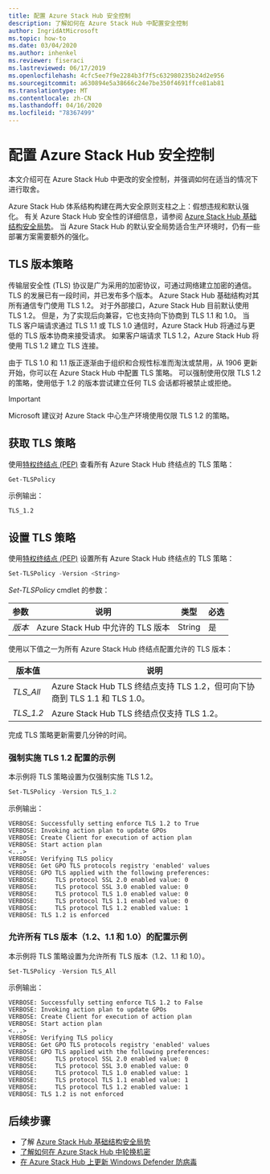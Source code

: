 ```yaml
---
title: 配置 Azure Stack Hub 安全控制
description: 了解如何在 Azure Stack Hub 中配置安全控制
author: IngridAtMicrosoft
ms.topic: how-to
ms.date: 03/04/2020
ms.author: inhenkel
ms.reviewer: fiseraci
ms.lastreviewed: 06/17/2019
ms.openlocfilehash: 4cfc5ee7f9e2284b3f7f5c632980235b24d2e956
ms.sourcegitcommit: a630894e5a38666c24e7be350f4691ffce81ab81
ms.translationtype: MT
ms.contentlocale: zh-CN
ms.lasthandoff: 04/16/2020
ms.locfileid: "78367499"
---
```

# <a name="configure-azure-stack-hub-security-controls"></a>配置 Azure Stack Hub 安全控制

本文介绍可在 Azure Stack Hub 中更改的安全控制，并强调如何在适当的情况下进行取舍。

Azure Stack Hub 体系结构构建在两大安全原则支柱之上：假想违规和默认强化。 有关 Azure Stack Hub 安全性的详细信息，请参阅 [Azure Stack Hub 基础结构安全局势](azure-stack-security-foundations.md)。 当 Azure Stack Hub 的默认安全局势适合生产环境时，仍有一些部署方案需要额外的强化。

## <a name="tls-version-policy"></a>TLS 版本策略

传输层安全性 (TLS) 协议是广为采用的加密协议，可通过网络建立加密的通信。 TLS 的发展已有一段时间，并已发布多个版本。 Azure Stack Hub 基础结构对其所有通信专门使用 TLS 1.2。 对于外部接口，Azure Stack Hub 目前默认使用 TLS 1.2。 但是，为了实现后向兼容，它也支持向下协商到 TLS 1.1 和 1.0。 当 TLS 客户端请求通过 TLS 1.1 或 TLS 1.0 通信时，Azure Stack Hub 将通过与更低的 TLS 版本协商来接受请求。 如果客户端请求 TLS 1.2，Azure Stack Hub 将使用 TLS 1.2 建立 TLS 连接。

由于 TLS 1.0 和 1.1 版正逐渐由于组织和合规性标准而淘汰或禁用，从 1906 更新开始，你可以在 Azure Stack Hub 中配置 TLS 策略。 可以强制使用仅限 TLS 1.2 的策略，使用低于 1.2 的版本尝试建立任何 TLS 会话都将被禁止或拒绝。

> [!IMPORTANT]
> Microsoft 建议对 Azure Stack 中心生产环境使用仅限 TLS 1.2 的策略。

## <a name="get-tls-policy"></a>获取 TLS 策略

使用[特权终结点 (PEP)](azure-stack-privileged-endpoint.md) 查看所有 Azure Stack Hub 终结点的 TLS 策略：

```powershell
Get-TLSPolicy
```

示例输出：

    TLS_1.2

## <a name="set-tls-policy"></a>设置 TLS 策略

使用[特权终结点 (PEP)](azure-stack-privileged-endpoint.md) 设置所有 Azure Stack Hub 终结点的 TLS 策略：

```powershell
Set-TLSPolicy -Version <String>
```

*Set-TLSPolicy* cmdlet 的参数：

| 参数 | 说明 | 类型 | 必选 |
|---------|---------|---------|---------|
| *版本* | Azure Stack Hub 中允许的 TLS 版本 | String | 是|

使用以下值之一为所有 Azure Stack Hub 终结点配置允许的 TLS 版本：

| 版本值 | 说明 |
|---------|---------|
| *TLS_All* | Azure Stack Hub TLS 终结点支持 TLS 1.2，但可向下协商到 TLS 1.1 和 TLS 1.0。 |
| *TLS_1.2* | Azure Stack Hub TLS 终结点仅支持 TLS 1.2。 | 

完成 TLS 策略更新需要几分钟的时间。

### <a name="enforce-tls-12-configuration-example"></a>强制实施 TLS 1.2 配置的示例

本示例将 TLS 策略设置为仅强制实施 TLS 1.2。

```powershell
Set-TLSPolicy -Version TLS_1.2
```

示例输出：

    VERBOSE: Successfully setting enforce TLS 1.2 to True
    VERBOSE: Invoking action plan to update GPOs
    VERBOSE: Create Client for execution of action plan
    VERBOSE: Start action plan
    <...>
    VERBOSE: Verifying TLS policy
    VERBOSE: Get GPO TLS protocols registry 'enabled' values
    VERBOSE: GPO TLS applied with the following preferences:
    VERBOSE:     TLS protocol SSL 2.0 enabled value: 0
    VERBOSE:     TLS protocol SSL 3.0 enabled value: 0
    VERBOSE:     TLS protocol TLS 1.0 enabled value: 0
    VERBOSE:     TLS protocol TLS 1.1 enabled value: 0
    VERBOSE:     TLS protocol TLS 1.2 enabled value: 1
    VERBOSE: TLS 1.2 is enforced

### <a name="allow-all-versions-of-tls-12-11-and-10-configuration-example"></a>允许所有 TLS 版本（1.2、1.1 和 1.0）的配置示例

本示例将 TLS 策略设置为允许所有 TLS 版本（1.2、1.1 和 1.0）。

```powershell
Set-TLSPolicy -Version TLS_All
```

示例输出：

    VERBOSE: Successfully setting enforce TLS 1.2 to False
    VERBOSE: Invoking action plan to update GPOs
    VERBOSE: Create Client for execution of action plan
    VERBOSE: Start action plan
    <...>
    VERBOSE: Verifying TLS policy
    VERBOSE: Get GPO TLS protocols registry 'enabled' values
    VERBOSE: GPO TLS applied with the following preferences:
    VERBOSE:     TLS protocol SSL 2.0 enabled value: 0
    VERBOSE:     TLS protocol SSL 3.0 enabled value: 0
    VERBOSE:     TLS protocol TLS 1.0 enabled value: 1
    VERBOSE:     TLS protocol TLS 1.1 enabled value: 1
    VERBOSE:     TLS protocol TLS 1.2 enabled value: 1
    VERBOSE: TLS 1.2 is not enforced

## <a name="next-steps"></a>后续步骤

- 了解 [Azure Stack Hub 基础结构安全局势](azure-stack-security-foundations.md)
- [了解如何在 Azure Stack Hub 中轮换机密](azure-stack-rotate-secrets.md)
- [在 Azure Stack Hub 上更新 Windows Defender 防病毒](azure-stack-security-av.md)

